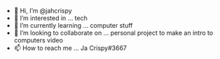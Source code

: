 - 👋 Hi, I’m @jahcrispy
- 👀 I’m interested in ... tech
- 🌱 I’m currently learning ... computer stuff
- 💞️ I’m looking to collaborate on ... personal project to make an intro to computers video
- 📫 How to reach me ... Ja Crispy#3667

<!---
jahcrispy/jahcrispy is a ✨ special ✨ repository because its `README.md` (this file) appears on your GitHub profile.
You can click the Preview link to take a look at your changes.
--->
